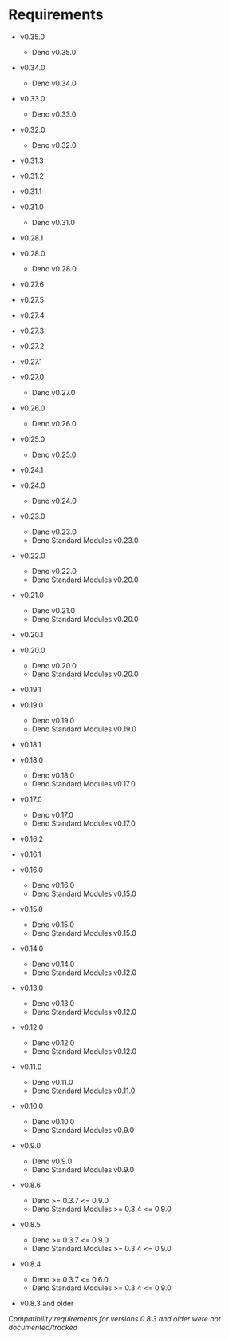 # Requirements

* v0.35.0

    * Deno v0.35.0

* v0.34.0

    * Deno v0.34.0


* v0.33.0

    * Deno v0.33.0

* v0.32.0

    * Deno v0.32.0

* v0.31.3
* v0.31.2
* v0.31.1
* v0.31.0

    * Deno v0.31.0

* v0.28.1
* v0.28.0

    * Deno v0.28.0

* v0.27.6
* v0.27.5
* v0.27.4
* v0.27.3
* v0.27.2
* v0.27.1
* v0.27.0

    * Deno v0.27.0

* v0.26.0

    * Deno v0.26.0

* v0.25.0

    * Deno v0.25.0

* v0.24.1
* v0.24.0

    * Deno v0.24.0

* v0.23.0

    * Deno v0.23.0
    * Deno Standard Modules v0.23.0

* v0.22.0

    * Deno v0.22.0
    * Deno Standard Modules v0.20.0

* v0.21.0

    * Deno v0.21.0
    * Deno Standard Modules v0.20.0

* v0.20.1
* v0.20.0

    * Deno v0.20.0
    * Deno Standard Modules v0.20.0

* v0.19.1
* v0.19.0

    * Deno v0.19.0
    * Deno Standard Modules v0.19.0

* v0.18.1
* v0.18.0

    * Deno v0.18.0
    * Deno Standard Modules v0.17.0

* v0.17.0

    * Deno v0.17.0
    * Deno Standard Modules v0.17.0

* v0.16.2
* v0.16.1
* v0.16.0

    * Deno v0.16.0
    * Deno Standard Modules v0.15.0

* v0.15.0

    * Deno v0.15.0
    * Deno Standard Modules v0.15.0

* v0.14.0

    * Deno v0.14.0
    * Deno Standard Modules v0.12.0

* v0.13.0

    * Deno v0.13.0
    * Deno Standard Modules v0.12.0

* v0.12.0

    * Deno v0.12.0
    * Deno Standard Modules v0.12.0

* v0.11.0

    * Deno v0.11.0
    * Deno Standard Modules v0.11.0

* v0.10.0

    * Deno v0.10.0
    * Deno Standard Modules v0.9.0

* v0.9.0

    * Deno v0.9.0
    * Deno Standard Modules v0.9.0

* v0.8.6

    * Deno >= 0.3.7 <= 0.9.0
    * Deno Standard Modules >= 0.3.4 <= 0.9.0

* v0.8.5

    * Deno >= 0.3.7 <= 0.9.0
    * Deno Standard Modules >= 0.3.4 <= 0.9.0

* v0.8.4

    * Deno >= 0.3.7 <= 0.6.0
    * Deno Standard Modules >= 0.3.4 <= 0.9.0

* v0.8.3 and older

_Compatibility requirements for versions 0.8.3 and older were not documented/tracked_
